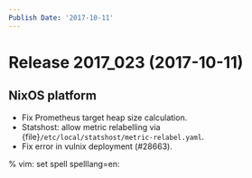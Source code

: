 ```yaml
---
Publish Date: '2017-10-11'
---
```


# Release 2017_023 (2017-10-11)

## NixOS platform

- Fix Prometheus target heap size calculation.
- Statshost: allow metric relabelling via
  {file}`/etc/local/statshost/metric-relabel.yaml`.
- Fix error in vulnix deployment (#28663).

% vim: set spell spelllang=en:
